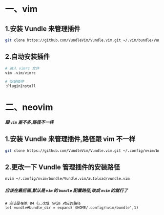 # 一、vim

## 1.安装 Vundle 来管理插件

```bash
git clone https://github.com/VundleVim/Vundle.vim.git ~/.vim/bundle/Vundle.vim
```

## 2.自动安装插件

```bash
# 进入 vimrc 文件
vim .vim/vimrc

# 安装插件
:PluginInstall
```

# 二、neovim

##### 跟 `vim` 差不多,路径不一样

## 1.安装 Vundle 来管理插件,路径跟 vim 不一样

```bash
git clone https://github.com/VundleVim/Vundle.vim.git ~/.config/nvim/bundle/Vundle.vim
```

## 2.更改一下 Vundle 管理插件的安装路径

```bash
nvim ~/.config/nvim/bundle/Vundle.vim/autoload/vundle.vim
```

##### 应该在最后面,默认是 `vim` 的 `bundle` 配置路径,改成 `nvim` 的就行了

```vim
# 应该是在第 84 行,改成 nvim 对应的路径
let vundle#bundle_dir = expand('$HOME/.config/nvim/bundle',1)
```
